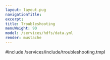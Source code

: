 ```yaml
---
layout: layout.pug
navigationTitle:
excerpt:
title: Troubleshooting
menuWeight: 90
model: /services/hdfs/data.yml
render: mustache
---
```


<!-- Imported from https://github.com/mesosphere/dcos-commons.git:sdk-0.40 -->


#include /services/include/troubleshooting.tmpl

